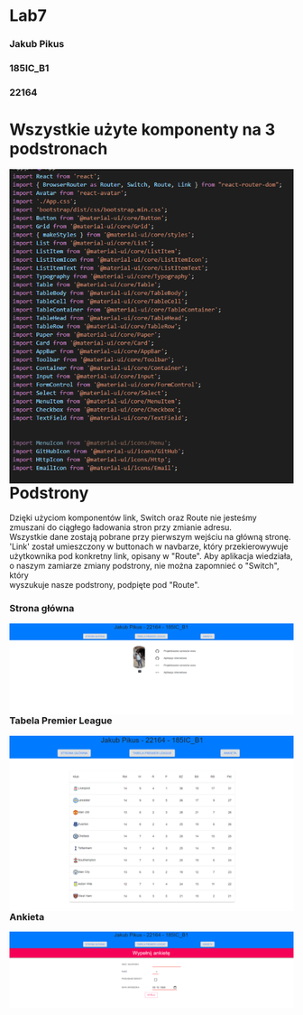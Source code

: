 # Lab7





<h3>Jakub Pikus</h3>
<h3>185IC_B1</h3>
<h3>22164</h3>


# Wszystkie użyte komponenty na 3 podstronach

<img src="zrzuty/4.png" alt="komponenty"  style="float: left;" />


# Podstrony


<p>Dzięki użyciom komponentów link, Switch oraz Route nie jesteśmy zmuszani do ciągłego ładowania stron przy zmianie adresu. 
<br>Wszystkie dane zostają pobrane przy pierwszym wejściu na główną stronę. 'Link' został umieszczony w buttonach w navbarze, który przekierowywuje
<br> użytkownika pod konkretny link, opisany w "Route". Aby aplikacja wiedziała, o naszym zamiarze zmiany podstrony, nie można zapomnieć o "Switch", który
<br> wyszukuje nasze podstrony, podpięte pod "Route". </p>









<h3>Strona główna</h3>


<img src="zrzuty/1.png" alt="main"  style="float: left;" />


<h3>Tabela Premier League</h3>


<img src="zrzuty/2.png" alt="tabela"  style="float: left;" />


<h3>Ankieta</h3>


<img src="zrzuty/3.png" alt="ankieta"  style="float: left;" />
